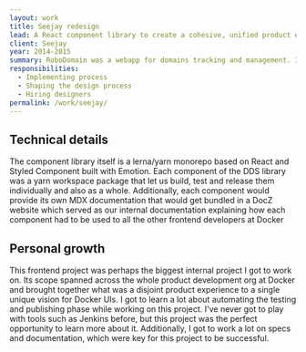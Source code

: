 ```yaml
---
layout: work
title: Seejay redesign
lead: A React component library to create a cohesive, unified product experience at Docker
client: Seejay
year: 2014-2015
summary: RoboDomain was a webapp for domains tracking and management. It helps you to organize the domains you own or manage. You can track the details of the domains, all in one place, including renewal dates and WHOIS information.
responsibilities:
  - Implementing process
  - Shaping the design process
  - Hiring designers
permalink: /work/seejay/
---
```

## Technical details
The component library itself is a lerna/yarn monorepo based on React and Styled Component built with Emotion. Each component of the DDS library was a yarn workspace package that let us build, test and release them individually and also as a whole. Additionally, each component would provide its own MDX documentation that would get bundled in a DocZ website which served as our internal documentation explaining how each component had to be used to all the other frontend developers at Docker

## Personal growth
This frontend project was perhaps the biggest internal project I got to work on. Its scope spanned across the whole product development org at Docker and brought together what was a disjoint product experience to a single unique vision for Docker UIs. I got to learn a lot about automating the testing and publishing phase while working on this project. I've never got to play with tools such as Jenkins before, but this project was the perfect opportunity to learn more about it. Additionally, I got to work a lot on specs and documentation, which were key for this project to be successful.